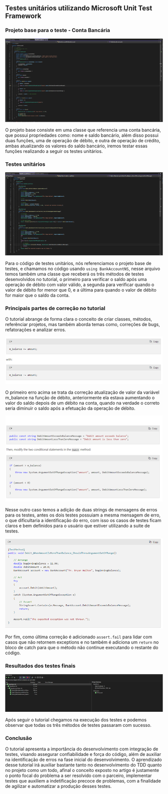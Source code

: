 ## Testes unitários utilizando Microsoft Unit Test Framework

### Projeto base para o teste - Conta Bancária

![Bank Account](./Bank//assets/BankAccount.png)

O projeto base consiste em uma classe que referencia uma conta bancária, que possui propriedades como: nome e saldo bancário, além disso possui duas funções, uma de operação de débito, e outra de operação de crédito, ambas atualizando os valores do saldo bancário, iremos testar essas funções realizando a seguir os testes unitários.

### Testes unitários 
![Bank Account Test](./Bank//assets/BankAccountTest.png)

Para o código de testes unitários, nós referenciamos o projeto base de testes, e chamamos no código usando
`using BankAccountNS`, nesse arquivo temos também uma classe que receberá os três métodos de testes desenvolvidos no tutorial, o primeiro para verificar o saldo após uma operação de débito com valor válido, a segunda para verificar quando o valor de débito for menor que 0, e a última para quando o valor de débito for maior que o saldo da conta.

### Principais partes de correção no tutorial

O tutorial abrange de forma clara o conceito de criar classes, métodos, referênciar projetos, mas também aborda temas como, correções de bugs, refatorações e analizar erros.

![Bug 1](./Bank//assets/Bug1.png)

O primeiro erro acima se trata da correção atualização de valor da variável m_balance na função de débito, anteriormente ela estava aumentando o valor do saldo depois de um débito na conta, quando na verdade o correto seria diminuir o saldo após a efetuação da operação de débito.

![Bug 2](./Bank//assets/Bug2.png)

Nesse outro caso temos a adição de duas strings de mensagens de erros para os testes, antes os dois testes possuiam a mesma mensagem de erro, o que dificultaria a identificação do erro, com isso os casos de testes ficam claros e bem definidos para o usuário que estiver utilizando a suite de testes.

![Bug 3](./Bank//assets/Bug3.png)

Por fim, como última correção é adicionado `assert.fail` para lidar com casos que não retornem exceptions e no também é adiciona um `return` no bloco de catch para que o método não continue executando o restante do código.

### Resultados dos testes finais

![Test results](./Bank//assets/TestResults.png)

Após seguir o tutorial chegamos na execução dos testes e podemos observar que todas os três métodos de testes passaram com sucesso.

### Conclusão

O tutorial apresenta a importância do desenvolvimento com integração de testes, visando assegurar confiabilidade e força do código, além de auxiliar na identificação de erros na fase inicial do desenvolvimento. O aprendizado desse tutorial irá auxiliar bastante tanto no desenvolvimento do TDD quanto no projeto como um todo, afinal o conceito exposto no artigo é justamente o ponto focal do problema a ser resolvido com o parceiro, implementar testes que auxiliem a indetificação precoce de problemas, com a finalidade de agilizar e automatizar a produção desses testes.
 